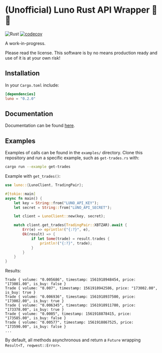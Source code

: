 # (Unofficial) Luno Rust API Wrapper 🦀🚀

![Rust](https://github.com/duncandean/luno-rust/workflows/Rust/badge.svg)
[![codecov](https://codecov.io/gh/duncandean/luno-rust/branch/master/graph/badge.svg)](https://codecov.io/gh/duncandean/luno-rust)

A work-in-progress.

Please read the license. This software is by no means production ready and use of it is at your own risk!

## Installation

In your `Cargo.toml` include:

```toml
[dependencies]
luno = "0.2.0"
```

## Documentation

Documentation can be found [here](https://duncandean.github.io/luno-rust).

## Examples

Examples of calls can be found in the `examples/` directory. Clone this repository and run a specific example, such as `get-trades.rs` with:

```bash
cargo run --example get-trades
```

Example with `get_trades()`:

```rust
use luno::{LunoClient, TradingPair};

#[tokio::main]
async fn main() {
    let key = String::from("LUNO_API_KEY");
    let secret = String::from("LUNO_API_SECRET");

    let client = LunoClient::new(key, secret);

    match client.get_trades(TradingPair::XBTZAR).await {
        Err(e) => eprintln!("{:?}", e),
        Ok(result) => {
            if let Some(trade) = result.trades {
                println!("{:?}", trade);
            }
        }
    }
}
```

Results:

```
Trade { volume: "0.005686", timestamp: 1561918948454, price: "173001.00", is_buy: false }
Trade { volume: "0.007", timestamp: 1561918942586, price: "173002.00", is_buy: true }
Trade { volume: "0.006936", timestamp: 1561918937500, price: "173002.00", is_buy: true }
Trade { volume: "0.006345", timestamp: 1561918911780, price: "173378.00", is_buy: true }
Trade { volume: "0.0005", timestamp: 1561918878415, price: "173585.00", is_buy: false }
Trade { volume: "0.00577", timestamp: 1561918867525, price: "173590.00", is_buy: false }
...
```

By default, all methods asynchronous and return a `Future` wrapping `Result<T, reqwest::Error>`.
